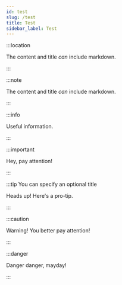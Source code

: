```yaml
---
id: test
slug: /test
title: Test
sidebar_label: Test
---
```


:::location

The content and title _can_ include markdown.

:::

:::note

The content and title _can_ include markdown.

:::

:::info

Useful information.

:::

:::important

Hey, pay attention!

:::

:::tip You can specify an optional title

Heads up! Here's a pro-tip.

:::

:::caution

Warning! You better pay attention!

:::

:::danger

Danger danger, mayday!

:::
